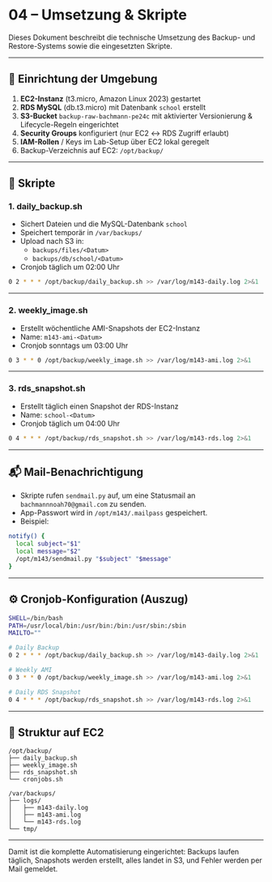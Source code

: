 # 04 – Umsetzung & Skripte

Dieses Dokument beschreibt die technische Umsetzung des Backup- und Restore-Systems sowie die eingesetzten Skripte.

---

## 🔧 Einrichtung der Umgebung

1. **EC2-Instanz** (t3.micro, Amazon Linux 2023) gestartet
2. **RDS MySQL** (db.t3.micro) mit Datenbank `school` erstellt
3. **S3-Bucket** `backup-raw-bachmann-pe24c` mit aktivierter Versionierung & Lifecycle-Regeln eingerichtet
4. **Security Groups** konfiguriert (nur EC2 ↔ RDS Zugriff erlaubt)
5. **IAM-Rollen** / Keys im Lab-Setup über EC2 lokal geregelt
6. Backup-Verzeichnis auf EC2: `/opt/backup/`

---

## 📜 Skripte

### 1. daily_backup.sh
- Sichert Dateien und die MySQL-Datenbank `school`
- Speichert temporär in `/var/backups/`
- Upload nach S3 in:  
  - `backups/files/<Datum>`  
  - `backups/db/school/<Datum>`
- Cronjob täglich um 02:00 Uhr

```bash
0 2 * * * /opt/backup/daily_backup.sh >> /var/log/m143-daily.log 2>&1
```

---

### 2. weekly_image.sh
- Erstellt wöchentliche AMI-Snapshots der EC2-Instanz
- Name: `m143-ami-<Datum>`
- Cronjob sonntags um 03:00 Uhr

```bash
0 3 * * 0 /opt/backup/weekly_image.sh >> /var/log/m143-ami.log 2>&1
```

---

### 3. rds_snapshot.sh
- Erstellt täglich einen Snapshot der RDS-Instanz
- Name: `school-<Datum>`
- Cronjob täglich um 04:00 Uhr

```bash
0 4 * * * /opt/backup/rds_snapshot.sh >> /var/log/m143-rds.log 2>&1
```

---

## 📬 Mail-Benachrichtigung

- Skripte rufen `sendmail.py` auf, um eine Statusmail an `bachmannnoah70@gmail.com` zu senden.
- App-Passwort wird in `/opt/m143/.mailpass` gespeichert.
- Beispiel:

```bash
notify() {
  local subject="$1"
  local message="$2"
  /opt/m143/sendmail.py "$subject" "$message"
}
```

---

## ⚙️ Cronjob-Konfiguration (Auszug)

```bash
SHELL=/bin/bash
PATH=/usr/local/bin:/usr/bin:/bin:/usr/sbin:/sbin
MAILTO=""

# Daily Backup
0 2 * * * /opt/backup/daily_backup.sh >> /var/log/m143-daily.log 2>&1

# Weekly AMI
0 3 * * 0 /opt/backup/weekly_image.sh >> /var/log/m143-ami.log 2>&1

# Daily RDS Snapshot
0 4 * * * /opt/backup/rds_snapshot.sh >> /var/log/m143-rds.log 2>&1
```

---

## 📂 Struktur auf EC2

```text
/opt/backup/
├── daily_backup.sh
├── weekly_image.sh
├── rds_snapshot.sh
└── cronjobs.sh

/var/backups/
├── logs/
│   ├── m143-daily.log
│   ├── m143-ami.log
│   └── m143-rds.log
└── tmp/
```

---

Damit ist die komplette Automatisierung eingerichtet: Backups laufen täglich, Snapshots werden erstellt, alles landet in S3, und Fehler werden per Mail gemeldet.